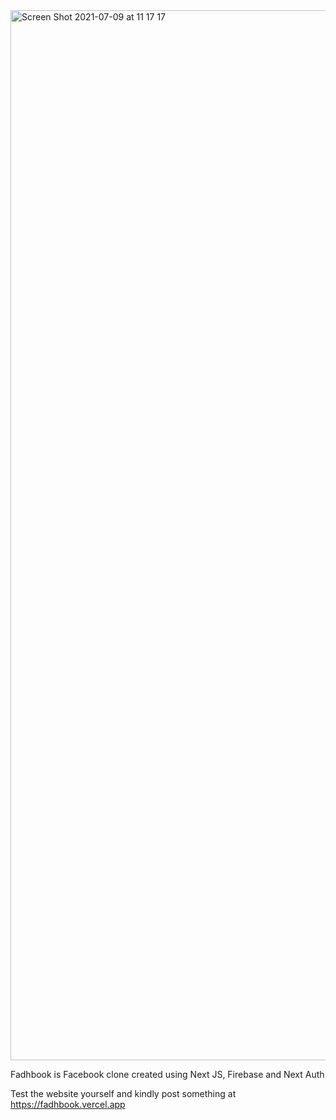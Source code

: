 <img width="1680" alt="Screen Shot 2021-07-09 at 11 17 17" src="https://user-images.githubusercontent.com/74446624/125022617-4e22dd00-e0a7-11eb-9dfd-3df3a5a24018.png">

Fadhbook is Facebook clone created using Next JS, Firebase and Next Auth

Test the website yourself and kindly post something at https://fadhbook.vercel.app
